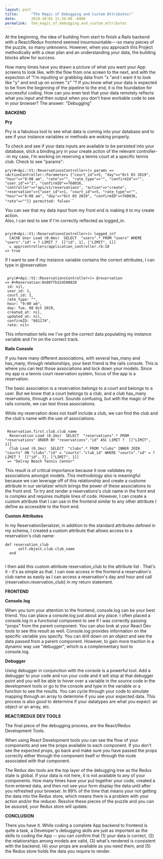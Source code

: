 ```yaml
---
layout: post
title:      "The Magic of Debugging and Custom Attributes!"
date:       2019-10-01 11:34:08 -0400
permalink:  the_magic_of_debugging_and_custom_attributes
---
```



At the beginning, the idea of building from start to finish a Rails backend with a React/Redux frontend seemed insurmountable---so many pieces of the puzzle, so many unknowns. However, when you approach this Project methodically with a clear plan and an understanding your data,  the building blocks allow for success.

How many times have you drawn a picture of what you want your App screens to look like, with the flow from one screen to the next, and with the expection of "I'm inputting or grabbing data from "x "and I want it to look like "y" and end up on screen "z" "?  If you know what your data is expected to be from the beginning of the pipeline to the end, it is the foundation for successful coding.  How can you even test that your data remotely reflects what you input and then output when you don't have workable code to see in your browser?  The answer:  "Debugging"



 **BACKEND**
 
 **Pry**


Pry is a fabulous tool to see what data is coming into your database and to see if your instance variables or methods are woking properly.

To check and see if your data inputs are available to be persisted into your database, stick a binding.pry in your create action of the relevant controller--in my case, I'm working on reserving a tennis court at a specific tennis club. Check to see "params": 

``pry(#<Api::V1::ReservationsController>)> params
=> <ActionController::Parameters {"court_id"=>5, "day"=>"Oct 03 2019", "hour"=>"9:00 am", "rate"=>"", "rate_type"=>"", "confirmId"=>"", "user_id"=>"1", "confirmID"=>768036, "controller"=>"api/v1/reservations", "action"=>"create", "reservation"=>{"user_id"=>1, "court_id"=>5, "rate_type"=>"", "hour"=>"9:00 am", "day"=>"Oct 03 2019", "confirmID"=>768036, "rate"=>""}} permitted: false>``
``



You can see that my data input from my front end is making it to my create action.  
Also, I can test to see if I'm correctly reflected as logged_in.

```

pry(#<Api::V1::ReservationsController>)> logged_in?
  CACHE User Load (0.0ms)  SELECT  "users".* FROM "users" WHERE "users"."id" = ? LIMIT ?  [["id", 1], ["LIMIT", 1]]
  ↳ app/controllers/application_controller.rb:10
=> true

```

If I want to see if my instance variable contains the correct attributes, I can type in @reservation 


```

 pry(#<Api::V1::ReservationsController>)> @reservation
=> #<Reservation:0x007fb324500828
 id: nil,
 user_id: 1,
 court_id: 1,
 rate_type: "",
 hour: "9:00 am",
 day: Tue, 08 Oct 2019,
 created_at: nil,
 updated_at: nil,
 confirmID: "681174",
 rate: nil>

```

This information tells me I've got the correct data populating my instance variable and I'm on the correct track.


**Rails Console**

If you have many different associations, with several has_many and has_many, through relationships, your best friend is the rails console.  This is where you can test those associations and lock down your models.  Since my app is a tennis court reservation system, focus of the app is a reservation. 

The basic association is a reservation belongs to a court and belongs to a user.  But we know that a court belongs to a club, and a club has_many reservations, through a court. Sounds confusing, but with the magic of the rails console, we can test those associations.

While my reservation does not itself include a club, we can find the club and the club's name with the use of associations.

```

 Reservation.first.club.club_name
  Reservation Load (0.2ms)  SELECT  "reservations".* FROM "reservations" ORDER BY "reservations"."id" ASC LIMIT ?  [["LIMIT", 1]]
  Club Load (0.2ms)  SELECT  "clubs".* FROM "clubs" INNER JOIN "courts" ON "clubs"."id" = "courts"."club_id" WHERE "courts"."id" = ? LIMIT ?  [["id", 7], ["LIMIT", 1]]
 => "Delray Beach Tennis Center" 

```


This result is of critical importance because it now validates my associations amongst models.   This methodology also is meaningful because we can leverage off of this relationship and create a custome attribute in our serializer which brings the power of these associations to the front end.  To try and render a reservations's club name in the front end is complex and requires multiple lines of code.  However, I can create a custom attribute that I can use  in the frontend similar to any other attribute I define as accessible to the front end.

**Custom Attributes**

In my ReservationSerializer, in addition to the standard attributes defined in my schema, I created a custom attribute that allows access to a reservation's club name:

```
def reservation_club
      self.object.club.club_name
  end


```

I then add this custom attribute  reservation_club to the attribute list .  That's it - it's as simple as that.  I  can now access in the frontend a reservation's club name as easily as I can access a reservation's day and hour  and call {reservation.reservation_club} in my return statement.





**FRONTEND**


 **Console.log**

When you turn your attention to the frontend, console.log can be your best friend.   You can place a console.log just about any place.  I often placed a console.log in a functional component to see if  I was correctly passing "props" from the parent component.  You can also look at your React Dev tools to see this result as well. Console.log provides information on the specific variable you specify.  You can drill down on an object and see the data passed from a parent component.  However, to gain more traction in a dynamic way use "debugger", which is a  complementary tool to console.log.



**Debugger**

Using debugger in conjunction with the console is a powerful tool. Add a debugger to your code and run your code and it will stop at that debugger point  and you will be able to hover over a variable in the source code in the development tools or go to the console and type in the variable or  a function to see the results.  You can cycle through your code to simulate mapping through an array to determine if you see your expected data.  This process is also good to determine if your datatypes are what you expect:  an object or an array, etc.


**REACT/REDUX DEV TOOLS**

The final piece of the debugging process, are the React/Redux Development Tools.

When using React Development tools you can see the flow of your components and see the props available to each component.  If you don't see the expected props, go back and make sure you have passed the props correctly either through the component itself or through the route associated with that component.
 
The Redux dev tools are the top layer of the debugging tree as the Redux state is global.  If your data is not here, it is not available to any of your components.  How many times have your put together your code, created a form entered data, and then not see your form display the data until after you refreshed your browser.  In 99% of the time that means your not getting the data into the Redux store, which means there is a problem with your action and/or the reducer.  Resolve these pieces of the puzzle and you can be assured, your Redux store will update.


**CONCLUSION**

There you have it.  While coding a complete App backend to frontend is quite a task, a Developer's debugging skills are just as important as the skills to coding the App -- you can confirm that (1) your data is correct, (2) the relationships among models are valid, (3) what's rendered is consistent with the backend, (4) your props are available as you need them, and (5) the Redux store holds the data you require to render.




